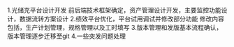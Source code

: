 1.光储充平台设计开发
前后端技术框架确定，资产管理设计开发，主要监控功能设计，数据流转方案设计
2.绩效平台优化，平台试用调试并修改部分功能
修改内容包括，生产计划管理，规格管理以及工时填写
3.版本管理和发版基本流程确认，版本管理逐步迁移至git
4.一些突发问题处理